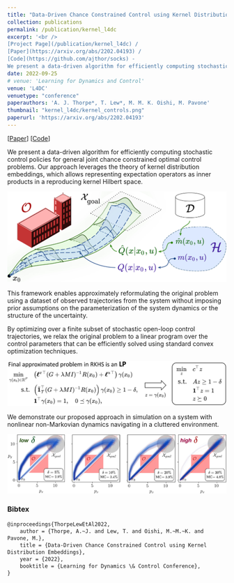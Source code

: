 ```yaml
---
title: "Data-Driven Chance Constrained Control using Kernel Distribution Embeddings"
collection: publications
permalink: /publication/kernel_l4dc
excerpt: '<br />
[Project Page](/publication/kernel_l4dc) / 
[Paper](https://arxiv.org/abs/2202.04193) / 
[Code](https://github.com/ajthor/socks) - 
We present a data-driven algorithm for efficiently computing stochastic control policies for general joint chance constrained optimal control problems.'
date: 2022-09-25
# venue: 'Learning for Dynamics and Control'
venue: 'L4DC'
venuetype: "conference"
paperauthors: 'A. J. Thorpe*, T. Lew*, M. M. K. Oishi, M. Pavone'
thumbnail: "kernel_l4dc/kernel_controls.png"
paperurl: 'https://arxiv.org/abs/2202.04193'
---
```


[[Paper](https://arxiv.org/abs/2202.04193)] 
[[Code](https://github.com/ajthor/socks)] 


We present a data-driven algorithm for efficiently computing stochastic control policies for general joint chance constrained optimal control problems. Our approach leverages the theory of kernel distribution embeddings, which allows representing expectation operators as inner products in a reproducing kernel Hilbert space. 

<p style="text-align:center;"><img src="/images/kernel_l4dc/kernel_main.jpg" width="600"></p>

This framework enables approximately reformulating the original problem using a dataset of observed trajectories from the system without imposing prior assumptions on the parameterization of the system dynamics or the structure of the uncertainty. 

By optimizing over a finite subset of stochastic open-loop control trajectories, we relax the original problem to a linear program over the control parameters that can be efficiently solved using standard convex optimization techniques. 

![kernel_l4dc LP](/images/kernel_l4dc/LP.jpg)

We demonstrate our proposed approach in simulation on a system with nonlinear non-Markovian dynamics navigating in a cluttered environment.

![kernel_l4dc results](/images/kernel_l4dc/results.jpg)

### Bibtex

	@inproceedings{ThorpeLewEtAl2022,
		author = {Thorpe, A.~J. and Lew, T. and Oishi, M.~M.~K. and Pavone, M.},
		title = {Data-Driven Chance Constrained Control using Kernel Distribution Embeddings},
		year = {2022},
		booktitle = {Learning for Dynamics \& Control Conference},
	}

